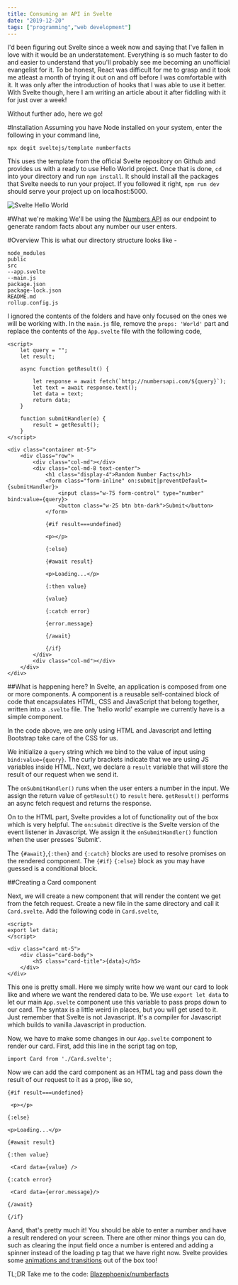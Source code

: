 ```yaml
---
title: Consuming an API in Svelte
date: "2019-12-20"
tags: ["programming","web development"]
---
```

I'd been figuring out Svelte since a week now and saying that I've fallen in love with it would be an understatement. Everything is so much faster to do and easier to understand that you'll probably see me becoming an unofficial evangelist for it. To be honest, React was difficult for me to grasp and it took me atleast a month of trying it out on and off before I was comfortable with it. It was only after the introduction of hooks that I was able to use it better. With Svelte though, here I am writing an article about it after fiddling with it for just over a week!

Without further ado, here we go!

#Installation
Assuming you have Node installed on your system, enter the following in your command line, 
```
npx degit sveltejs/template numberfacts
```
This uses the template from the official Svelte repository on Github and provides us with a ready to use Hello World project. Once that is done, `cd` into your directory and run `npm install`. It should install all the packages that Svelte needs to run your project. If you followed it right, `npm run dev` should serve your project up on localhost:5000.

![Svelte Hello World](https://thepracticaldev.s3.amazonaws.com/i/jqw1hzw6tm6kms5v7e31.png)

#What we're making
We'll be using the [Numbers API](http://numberapi.com) as our endpoint to generate random facts about any number our user enters.

#Overview
This is what our directory structure looks like - 
```
node_modules
public
src
--app.svelte
--main.js
package.json
package-lock.json
README.md
rollup.config.js
```
I ignored the contents of the folders and have only focused on the ones we will be working with. In the `main.js` file, remove the `props: 'World'` part and replace the contents of the `App.svelte` file with the following code,

```
<script>
	let query = "";
	let result;

	async function getResult() {

		let response = await fetch(`http://numbersapi.com/${query}`);
		let text = await response.text();
		let data = text;
		return data;
	}

	function submitHandler(e) {
		result = getResult();
	}
</script>

<div class="container mt-5">
	<div class="row">
		<div class="col-md"></div>
		<div class="col-md-8 text-center">
			<h1 class="display-4">Random Number Facts</h1>
			<form class="form-inline" on:submit|preventDefault={submitHandler}>
				<input class="w-75 form-control" type="number" bind:value={query}>
				<button class="w-25 btn btn-dark">Submit</button>
			</form>

			{#if result===undefined}

			<p></p>

			{:else}

			{#await result}

			<p>Loading...</p>

			{:then value}

			{value}

			{:catch error}

			{error.message}
				
			{/await}

			{/if}
		</div>
		<div class="col-md"></div>
	</div>
</div>
```
##What is happening here?
In Svelte, an application is composed from one or more components. A component is a reusable self-contained block of code that encapsulates HTML, CSS and JavaScript that belong together, written into a `.svelte` file. The 'hello world' example we currently have is a simple component.

In the code above, we are only using HTML and Javascript and letting Bootstrap take care of the CSS for us.

We initialize a `query` string which we bind to the value of input using `bind:value={query}`. The curly brackets indicate that we are using JS variables inside HTML. Next, we declare a `result` variable that will store the result of our request when we send it.

The `onSubmitHandler()` runs when the user enters a number in the input. We assign the return value of `getResult()` to `result` here. `getResult()` performs an async fetch request and returns the response.

On to the HTML part, Svelte provides a lot of functionality out of the box which is very helpful. The `on:submit` directive is the Svelte version of the event listener in Javascript. We assign it the `onSubmitHandler()` function when the user presses 'Submit'.

The `{#await}`,`{:then}` and `{:catch}` blocks are used to resolve promises on the rendered component. The `{#if}` `{:else}` block as you may have guessed is a conditional block.

##Creating a Card component

Next, we will create a new component that will render the content we get from the fetch request. Create a new file in the same directory and call it `Card.svelte`. Add the following code in `Card.svelte`,

```
<script>
export let data;
</script>
    
<div class="card mt-5">
    <div class="card-body">
        <h5 class="card-title">{data}</h5>
    </div>
</div>
```
This one is pretty small. Here we simply write how we want our card to look like and where we want the rendered data to be. We use `export let data` to let our main `App.svelte` component use this variable to pass props down to our card. The syntax is a little weird in places, but you will get used to it. Just remember that Svelte is not Javascript. It's a compiler for Javascript which builds to vanilla Javascript in production.

Now, we have to make some changes in our `App.svelte` component to render our card. First, add this line in the script tag on top,
```
import Card from './Card.svelte';
```
Now we can add the card component as an HTML tag and pass down the result of our request to it as a prop, like so,

```
{#if result===undefined}

 <p></p>

{:else}

<p>Loading...</p>

{#await result}

{:then value}

 <Card data={value} />

{:catch error}

 <Card data={error.message}/>
				
{/await}

{/if}
```
Aand, that's pretty much it! You should be able to enter a number and have a result rendered on your screen. There are other minor things you can do, such as clearing the input field once a number is entered and adding a spinner instead of the loading p tag that we have right now. Svelte provides some [animations and transitions](https://svelte.dev/docs#svelte_transition) out of the box too!

TL;DR Take me to the code:
[Blazephoenix/numberfacts](https://github.com/Blazephoenix/numberfacts)
